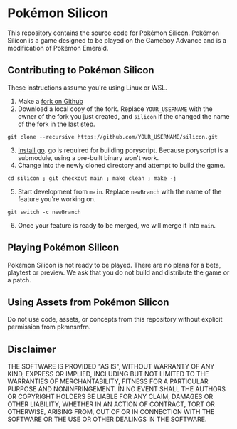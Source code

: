 # Pokémon Silicon

This repository contains the source code for Pokémon Silicon. Pokémon Silicon is a game designed to be played on the Gameboy Advance and is a modification of Pokémon Emerald.

## Contributing to Pokémon Silicon
These instructions assume you're using Linux or WSL.

1. Make a [fork on Github](https://github.com/PokemonSanFran/silicon/fork)
2. Download a local copy of the fork. Replace `YOUR_USERNAME` with the owner of the fork you just created, and `silicon` if the changed the name of the fork in the last step.
```console
git clone --recursive https://github.com/YOUR_USERNAME/silicon.git
```
3. [Install go](https://go.dev/doc/install). go is required for building poryscript. Because poryscript is a submodule, using a pre-built binary won't work.
4. Change into the newly cloned directory and attempt to build the game.
```console
cd silicon ; git checkout main ; make clean ; make -j
```
5. Start development from `main`. Replace `newBranch` with the name of the feature you're working on.
```console
git switch -c newBranch
```
6. Once your feature is ready to be merged, we will merge it into `main`.
## Playing Pokémon Silicon
Pokémon Silicon is not ready to be played. There are no plans for a beta, playtest or preview. We ask that you do not build and distribute the game or a patch.

## Using Assets from Pokémon Silicon
Do not use code, assets, or concepts from this repository without explicit permission from pkmnsnfrn.

## Disclaimer
THE SOFTWARE IS PROVIDED "AS IS", WITHOUT WARRANTY OF ANY KIND, EXPRESS OR IMPLIED, INCLUDING BUT NOT LIMITED TO THE WARRANTIES OF MERCHANTABILITY, FITNESS FOR A PARTICULAR PURPOSE AND NONINFRINGEMENT. IN NO EVENT SHALL THE AUTHORS OR COPYRIGHT HOLDERS BE LIABLE FOR ANY CLAIM, DAMAGES OR OTHER LIABILITY, WHETHER IN AN ACTION OF CONTRACT, TORT OR OTHERWISE, ARISING FROM, OUT OF OR IN CONNECTION WITH THE SOFTWARE OR THE USE OR OTHER DEALINGS IN THE SOFTWARE.
